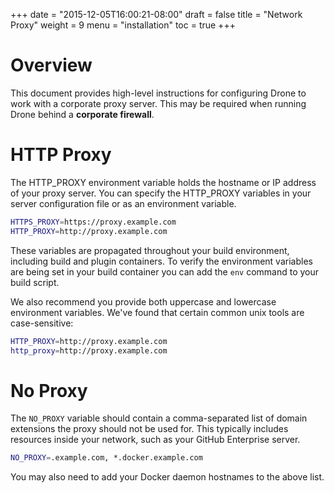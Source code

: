 +++
date = "2015-12-05T16:00:21-08:00"
draft = false
title = "Network Proxy"
weight = 9
menu = "installation"
toc = true
+++

# Overview

This document provides high-level instructions for configuring Drone to work with a corporate proxy server. This may be required when running Drone behind a **corporate firewall**.

# HTTP Proxy

The HTTP_PROXY environment variable holds the hostname or IP address of your proxy server. You can specify the HTTP_PROXY variables in your server configuration file or as an environment variable.

```bash
HTTPS_PROXY=https://proxy.example.com
HTTP_PROXY=http://proxy.example.com
```

These variables are propagated throughout your build environment, including build and plugin containers. To verify the environment variables are being set in your build container you can add the `env` command to your build script.

We also recommend you provide both uppercase and lowercase environment variables. We've found that certain common unix tools are case-sensitive:

```bash
HTTP_PROXY=http://proxy.example.com
http_proxy=http://proxy.example.com
```

# No Proxy

The `NO_PROXY` variable should contain a comma-separated list of domain extensions the proxy should not be used for. This typically includes resources inside your network, such as your GitHub Enterprise server.

```bash
NO_PROXY=.example.com, *.docker.example.com
```

You may also need to add your Docker daemon hostnames to the above list.
